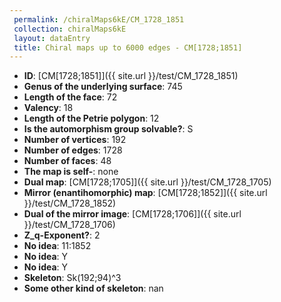 ```yaml
--- 
 permalink: /chiralMaps6kE/CM_1728_1851 
 collection: chiralMaps6kE
 layout: dataEntry
 title: Chiral maps up to 6000 edges - CM[1728;1851]
---
```


- **ID**: [CM[1728;1851]]({{ site.url }}/test/CM_1728_1851)
- **Genus of the underlying surface**: 745
- **Length of the face**: 72
- **Valency**: 18
- **Length of the Petrie polygon**: 12
- **Is the automorphism group solvable?**: S
- **Number of vertices**: 192
- **Number of edges**: 1728
- **Number of faces**: 48
- **The map is self-**: none
- **Dual map**: [CM[1728;1705]]({{ site.url }}/test/CM_1728_1705)
- **Mirror (enantihomorphic) map**: [CM[1728;1852]]({{ site.url }}/test/CM_1728_1852)
- **Dual of the mirror image**: [CM[1728;1706]]({{ site.url }}/test/CM_1728_1706)
- **Z_q-Exponent?**: 2
- **No idea**:  11:1852
- **No idea**: Y
- **No idea**: Y
- **Skeleton**: Sk(192;94)^3
- **Some other kind of skeleton**: nan
